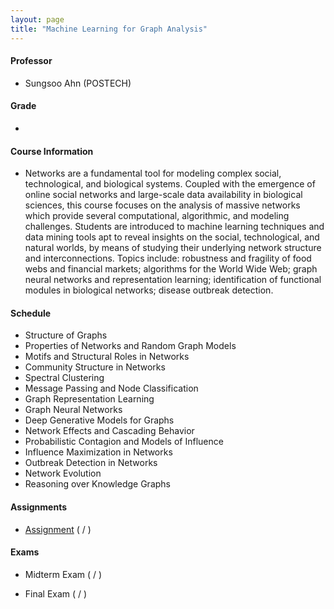 ```yaml
---
layout: page
title: "Machine Learning for Graph Analysis"
---
```

#### Professor
- Sungsoo Ahn (POSTECH)

#### Grade
- 

#### Course Information

- Networks are a fundamental tool for modeling complex social, technological, and biological systems. Coupled with the emergence of online social networks and large-scale data availability in biological sciences, this course focuses on the analysis of massive networks which provide several computational, algorithmic, and modeling challenges. Students are introduced to machine learning techniques and data mining tools apt to reveal insights on the social, technological, and natural worlds, by means of studying their underlying network structure and interconnections.
Topics include: robustness and fragility of food webs and financial markets; algorithms for the World Wide Web; graph neural networks and representation learning; identification of functional modules in biological networks; disease outbreak detection.

#### Schedule

- Structure of Graphs
- Properties of Networks and Random Graph Models
- Motifs and Structural Roles in Networks
- Community Structure in Networks
- Spectral Clustering
- Message Passing and Node Classification
- Graph Representation Learning
- Graph Neural Networks
- Deep Generative Models for Graphs
- Network Effects and Cascading Behavior
- Probabilistic Contagion and Models of Influence
- Influence Maximization in Networks
- Outbreak Detection in Networks
- Network Evolution
- Reasoning over Knowledge Graphs


#### Assignments
- [Assignment](/courses/machine_learning-for-graph-analysis/20222421_JaeyoonSim.pdf) ( / )

#### Exams
- Midterm Exam ( / )

- Final Exam ( / )